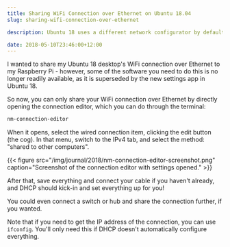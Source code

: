 ```yaml
---
title: Sharing WiFi Connection over Ethernet on Ubuntu 18.04
slug: sharing-wifi-connection-over-ethernet

description: Ubuntu 18 uses a different network configurator by default, but the old one with this feature still exists

date: 2018-05-10T23:46:00+12:00
---
```


I wanted to share my Ubuntu 18 desktop's WiFi connection over Ethernet to my Raspberry Pi - however, some of the
software you need to do this is no longer readily available, as it is superseded by the new settings app in Ubuntu 18.

So now, you can only share your WiFi connection over Ethernet by directly opening the connection editor, which you can
do through the terminal:

```sh
nm-connection-editor
```

When it opens, select the wired connection item, clicking the edit button (the cog). In that menu, switch to the IPv4
tab, and select the method: "shared to other computers".

{{< figure src="/img/journal/2018/nm-connection-editor-screenshot.png" caption="Screenshot of the connection editor with settings opened." >}}

After that, save everything and connect your cable if you haven't already, and DHCP should kick-in and set everything up
for you!

You could even connect a switch or hub and share the connection further, if you wanted.

Note that if you need to get the IP address of the connection, you can use `ifconfig`. You'll only need this if DHCP
doesn't automatically configure everything.
